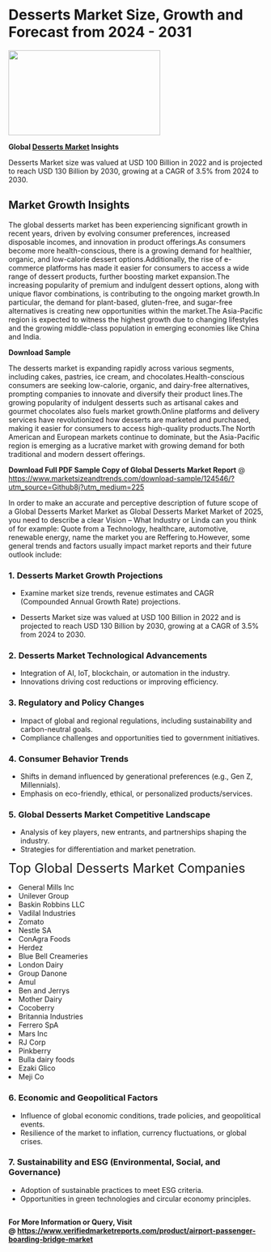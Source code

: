 <H1>Desserts Market Size, Growth and Forecast from 2024 - 2031</H1><img class="aligncenter size-medium wp-image-584254" src="https://thirdeyenews.in/wp-content/uploads/2024/09/Global-Market-Research-300x168.jpeg" alt="" width="300" height="168" /><p><strong>Global&nbsp;<a href="https://www.marketsizeandtrends.com/download-sample/124546/?utm_source=Github8j?utm_medium=225">Desserts Market</a> Insights</strong></p><p>Desserts Market size was valued at USD 100 Billion in 2022 and is projected to reach USD 130 Billion by 2030, growing at a CAGR of 3.5% from 2024 to 2030.</p><p><h2>Market Growth Insights</h2> <p>The global desserts market has been experiencing significant growth in recent years, driven by evolving consumer preferences, increased disposable incomes, and innovation in product offerings.As consumers become more health-conscious, there is a growing demand for healthier, organic, and low-calorie dessert options.Additionally, the rise of e-commerce platforms has made it easier for consumers to access a wide range of dessert products, further boosting market expansion.The increasing popularity of premium and indulgent dessert options, along with unique flavor combinations, is contributing to the ongoing market growth.In particular, the demand for plant-based, gluten-free, and sugar-free alternatives is creating new opportunities within the market.The Asia-Pacific region is expected to witness the highest growth due to changing lifestyles and the growing middle-class population in emerging economies like China and India.</p> <p><strong>Download Sample</strong></p> <p>The desserts market is expanding rapidly across various segments, including cakes, pastries, ice cream, and chocolates.Health-conscious consumers are seeking low-calorie, organic, and dairy-free alternatives, prompting companies to innovate and diversify their product lines.The growing popularity of indulgent desserts such as artisanal cakes and gourmet chocolates also fuels market growth.Online platforms and delivery services have revolutionized how desserts are marketed and purchased, making it easier for consumers to access high-quality products.The North American and European markets continue to dominate, but the Asia-Pacific region is emerging as a lucrative market with growing demand for both traditional and modern dessert offerings.</p> <p><span class=""><strong>Download Full PDF Sample Copy of Global Desserts Market Report</strong> @ <a href="https://www.marketsizeandtrends.com/download-sample/124546/?utm_source=Github8j?utm_medium=225" target="_blank">https://www.marketsizeandtrends.com/download-sample/124546/?utm_source=Github8j?utm_medium=225</a></span></p><p>In order to make an accurate and perceptive description of future scope of a Global&nbsp;Desserts Market Market as Global&nbsp;Desserts Market Market of 2025, you need to describe a clear Vision &ndash; What Industry or Linda can you think of for example: Quote from a Technology, healthcare, automotive, renewable energy, name the market you are Reffering to.However, some general trends and factors usually impact market reports and their future outlook include:</p><h3>1.&nbsp;<strong>Desserts Market Growth Projections</strong></h3><ul><li>Examine market size trends, revenue estimates and CAGR (Compounded Annual Growth Rate) projections.</li><li><p>Desserts Market size was valued at USD 100 Billion in 2022 and is projected to reach USD 130 Billion by 2030, growing at a CAGR of 3.5% from 2024 to 2030.</p></li></ul><h3>2.&nbsp;<strong>Desserts Market Technological Advancements</strong></h3><ul><li>Integration of AI, IoT, blockchain, or automation in the industry.</li><li>Innovations driving cost reductions or improving efficiency.</li></ul><h3>3.&nbsp;<strong>Regulatory and Policy Changes</strong></h3><ul><li>Impact of global and regional regulations, including sustainability and carbon-neutral goals.</li><li>Compliance challenges and opportunities tied to government initiatives.</li></ul><h3>4.&nbsp;<strong>Consumer Behavior Trends</strong></h3><ul><li>Shifts in demand influenced by generational preferences (e.g., Gen Z, Millennials).</li><li>Emphasis on eco-friendly, ethical, or personalized products/services.</li></ul><h3>5.&nbsp;<strong>Global Desserts Market Competitive Landscape</strong></h3><ul><li>Analysis of key players, new entrants, and partnerships shaping the industry.</li><li>Strategies for differentiation and market penetration.</li></ul><p data-pm-slice="1 1 []"><span style="color: inherit; font-family: inherit; font-size: 25px;">Top Global Desserts Market Companies</span></p><div class="" data-test-id=""><p><li>General Mills Inc</li><li> Unilever Group</li><li> Baskin Robbins LLC</li><li> Vadilal Industries</li><li> Zomato</li><li> Nestle SA</li><li> ConAgra Foods</li><li> Herdez</li><li> Blue Bell Creameries</li><li> London Dairy</li><li> Group Danone</li><li> Amul</li><li> Ben and Jerrys</li><li> Mother Dairy</li><li> Cocoberry</li><li> Britannia Industries</li><li> Ferrero SpA</li><li> Mars Inc</li><li> RJ Corp</li><li> Pinkberry</li><li> Bulla dairy foods</li><li> Ezaki Glico</li><li> Meji Co</li></p></div><h3>6.&nbsp;<strong>Economic and Geopolitical Factors</strong></h3><ul><li>Influence of global economic conditions, trade policies, and geopolitical events.</li><li>Resilience of the market to inflation, currency fluctuations, or global crises.</li></ul><h3>7.&nbsp;<strong>Sustainability and ESG (Environmental, Social, and Governance)</strong></h3><ul><li>Adoption of sustainable practices to meet ESG criteria.</li><li>Opportunities in green technologies and circular economy principles.</li></ul><h2><strong style="font-size: 14px;">For More Information or Query, Visit @&nbsp;</strong><a style="background-color: #ffffff; font-size: 14px;" href="https://www.marketsizeandtrends.com/report/desserts-market/" target="_blank">https://www.verifiedmarketreports.com/product/airport-passenger-boarding-bridge-market</a></h2>